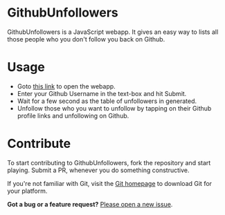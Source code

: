 # GithubUnfollowers

GithubUnfollowers is a JavaScript webapp. It gives an easy way to lists all those people who you don't follow you back on Github.

# Usage

- Goto [this link](https://vsvipul.github.io/GithubUnfollowers/) to open the webapp.
- Enter your Github Username in the text-box and hit Submit.
- Wait for a few second as the table of unfollowers in generated.
- Unfollow those who you want to unfollow by tapping on their Github profile links and unfollowing on Github.

# Contribute
To start contributing to GithubUnfollowers, fork the repository and start playing. Submit a PR, whenever you do something constructive.

If you're not familiar with Git, visit the [Git homepage](http://git-scm.com/) to download Git for your platform.

**Got a bug or a feature request?** [Please open a new issue](https://github.com/vsvipul/GithubUnfollowers/issues).
